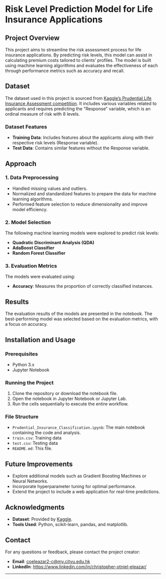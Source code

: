 # Risk Level Prediction Model for Life Insurance Applications

## Project Overview
This project aims to streamline the risk assessment process for life insurance applications. By predicting risk levels, this model can assist in calculating premium costs tailored to clients’ profiles. The model is built using machine learning algorithms and evaluates the effectiveness of each through performance metrics such as accuracy and recall.

## Dataset
The dataset used in this project is sourced from [Kaggle’s Prudential Life Insurance Assessment competition](https://www.kaggle.com/competitions/prudential-life-insurance-assessment/data). It includes various variables related to applicants and requires predicting the "Response" variable, which is an ordinal measure of risk with 8 levels.

### Dataset Features
- **Training Data**: Includes features about the applicants along with their respective risk levels (Response variable).
- **Test Data**: Contains similar features without the Response variable.

## Approach
### 1. Data Preprocessing
- Handled missing values and outliers.
- Normalized and standardized features to prepare the data for machine learning algorithms.
- Performed feature selection to reduce dimensionality and improve model efficiency.

### 2. Model Selection
The following machine learning models were explored to predict risk levels:
- **Quadratic Discriminant Analysis (QDA)**
- **AdaBoost Classifier**
- **Random Forest Classifier**

### 3. Evaluation Metrics
The models were evaluated using:
- **Accuracy**: Measures the proportion of correctly classified instances.

## Results
The evaluation results of the models are presented in the notebook. The best-performing model was selected based on the evaluation metrics, with a focus on accuracy.

## Installation and Usage
### Prerequisites
- Python 3.x
- Jupyter Notebook

### Running the Project
1. Clone the repository or download the notebook file.
2. Open the notebook in Jupyter Notebook or Jupyter Lab.
3. Run the cells sequentially to execute the entire workflow.

### File Structure
- `Prudential_Insurance_Classification.ipynb`: The main notebook containing the code and analysis.
- `train.csv`: Training data
- `test.csv`: Testing data
- `README.md`: This file.

## Future Improvements
- Explore additional models such as Gradient Boosting Machines or Neural Networks.
- Incorporate hyperparameter tuning for optimal performance.
- Extend the project to include a web application for real-time predictions.

## Acknowledgments
- **Dataset**: Provided by [Kaggle](https://www.kaggle.com/competitions/prudential-life-insurance-assessment/data).
- **Tools Used**: Python, scikit-learn, pandas, and matplotlib.

## Contact
For any questions or feedback, please contact the project creator:
- **Email**: coeleazar2-c@my.cityu.edu.hk
- **LinkedIn**: https://www.linkedin.com/in/christopher-otniel-eleazar/

---

